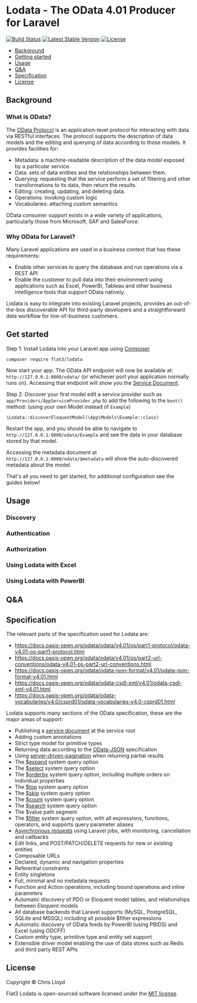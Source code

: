 # Lodata - The OData 4.01 Producer for Laravel

<a href="https://github.com/flat3/lodata/actions"><img src="https://github.com/flat3/lodata/workflows/Tests/badge.svg" alt="Build Status"></a>
<a href="https://packagist.org/packages/flat3/lodata"><img src="https://img.shields.io/packagist/v/flat3/lodata" alt="Latest Stable Version"></a>
<a href="https://packagist.org/packages/flat3/lodata"><img src="https://img.shields.io/packagist/l/flat3/lodata" alt="License"></a>

   * [Background](#background)
   * [Getting started](#getting-started)
   * [Usage](#usage)
   * [Q&A](#qa)
   * [Specification](#specification)
   * [License](#license)

## Background

### What is OData?

The [OData Protocol](https://docs.oasis-open.org/odata/odata/v4.01/os/part1-protocol/odata-v4.01-os-part1-protocol.html#sec_Overview)
is an application-level protocol for interacting with data via RESTful interfaces. The protocol supports the
description of data models and the editing and querying of data according to those models. It provides facilities for:

- Metadata: a machine-readable description of the data model exposed by a particular service.
- Data: sets of data entities and the relationships between them.
- Querying: requesting that the service perform a set of filtering and other transformations to its data, then return the results.
- Editing: creating, updating, and deleting data.
- Operations: invoking custom logic
- Vocabularies: attaching custom semantics

OData consumer support exists in a wide variety of applications, particularly those from Microsoft, SAP and SalesForce.

### Why OData for Laravel?

Many Laravel applications are used in a business context that has these requirements:
- Enable other services to query the database and run operations via a REST API
- Enable the customer to pull data into their environment using applications such as Excel, PowerBI, Tableau and
other business intelligence tools that support OData natively.

Lodata is easy to integrate into existing Laravel projects, provides an out-of-the-box discoverable API for third-party
developers and a straightforward data workflow for line-of-business customers.

## Get started

Step 1: Install Lodata into your Laravel app using [Composer](https://getcomposer.org)

```
composer require flat3/lodata
```

Now start your app. The OData API endpoint will now be available at: `http://127.0.0.1:8000/odata/` (or whichever port your application normally runs on).
Accessing that endpoint will show you the [Service Document](https://docs.oasis-open.org/odata/odata/v4.01/os/part1-protocol/odata-v4.01-os-part1-protocol.html#sec_ServiceDocumentRequest).

Step 2: Discover your first model edit a service provider such as `app/Providers/AppServiceProvider.php` to add the following to the `boot()` method: (using your own Model instead of `Example`)

```
\Lodata::discoverEloquentModel(\App\Models\Example::class)
```

Restart the app, and you should be able to navigate to `http://127.0.0.1:8000/odata/Example` and see the data in your database stored by that model.

Accessing the metadata document at `http://127.0.0.1:8000/odata/$metadata` will show the auto-discovered metadata about the model.

That's all you need to get started, for additional configuration see the guides below!

## Usage

### Discovery

### Authentication

### Authorization

### Using Lodata with Excel

### Using Lodata with PowerBI

## Q&A

## Specification

The relevant parts of the specification used for Lodata are:

* https://docs.oasis-open.org/odata/odata/v4.01/os/part1-protocol/odata-v4.01-os-part1-protocol.html
* https://docs.oasis-open.org/odata/odata/v4.01/os/part2-url-conventions/odata-v4.01-os-part2-url-conventions.html
* https://docs.oasis-open.org/odata/odata-json-format/v4.01/odata-json-format-v4.01.html
* https://docs.oasis-open.org/odata/odata-csdl-xml/v4.01/odata-csdl-xml-v4.01.html
* https://docs.oasis-open.org/odata/odata-vocabularies/v4.0/csprd01/odata-vocabularies-v4.0-csprd01.html

Lodata supports many sections of the OData specification, these are the major areas of support:

* Publishing a [service document](https://docs.oasis-open.org/odata/odata/v4.01/os/part1-protocol/odata-v4.01-os-part1-protocol.html#_Toc31358840) at the service root
* Adding custom annotations
* Strict type model for primitive types
* Returning data according to the [OData-JSON](https://docs.oasis-open.org/odata/odata-json-format/v4.01/odata-json-format-v4.01.html) specification
* Using [server-driven-pagination](https://docs.oasis-open.org/odata/odata/v4.01/os/part1-protocol/odata-v4.01-os-part1-protocol.html#sec_ServerDrivenPaging) when returning partial results
* The [$expand](https://docs.oasis-open.org/odata/odata/v4.01/os/part1-protocol/odata-v4.01-os-part1-protocol.html#sec_SystemQueryOptionexpand) system query option
* The [$select](https://docs.oasis-open.org/odata/odata/v4.01/os/part1-protocol/odata-v4.01-os-part1-protocol.html#_Toc31358942) system query option
* The [$orderby](https://docs.oasis-open.org/odata/odata/v4.01/os/part1-protocol/odata-v4.01-os-part1-protocol.html#_Toc31358952) system query option, including multiple orders on individual properties
* The [$top](https://docs.oasis-open.org/odata/odata/v4.01/os/part1-protocol/odata-v4.01-os-part1-protocol.html#_Toc31358953) system query option
* The [$skip](https://docs.oasis-open.org/odata/odata/v4.01/os/part1-protocol/odata-v4.01-os-part1-protocol.html#_Toc31358954) system query option
* The [$count](https://docs.oasis-open.org/odata/odata/v4.01/os/part1-protocol/odata-v4.01-os-part1-protocol.html#_Toc31358955) system query option
* The [$search](https://docs.oasis-open.org/odata/odata/v4.01/os/part1-protocol/odata-v4.01-os-part1-protocol.html#_Toc31358956) system query option
* The $value path segment
* The [$filter](https://docs.oasis-open.org/odata/odata/v4.01/os/part1-protocol/odata-v4.01-os-part1-protocol.html#_Toc31358948) system query option, with all expressions, functions, operators, and supports query parameter aliases
* [Asynchronous requests](https://docs.oasis-open.org/odata/odata/v4.01/os/part1-protocol/odata-v4.01-os-part1-protocol.html#sec_AsynchronousRequests) using Laravel jobs, with monitoring, cancellation and callbacks
* Edit links, and POST/PATCH/DELETE requests for new or existing entities
* Composable URLs
* Declared, dynamic and navigation properties
* Referential constraints
* Entity singletons
* Full, minimal and no metadata requests
* Function and Action operations, including bound operations and inline parameters
* Automatic discovery of PDO or Eloquent model tables, and relationships between Eloquent models
* All database backends that Laravel supports (MySQL, PostgreSQL, SQLite and MSSQL) including all possible $filter expressions
* Automatic discovery of OData feeds by PowerBI (using PBIDS) and Excel (using ODCFF)
* Custom entity type, primitive type and entity set support
* Extensible driver model enabling the use of data stores such as Redis and third party REST APIs

## License

Copyright © Chris Lloyd

Flat3 Lodata is open-sourced software licensed under the [MIT license](LICENSE.md).